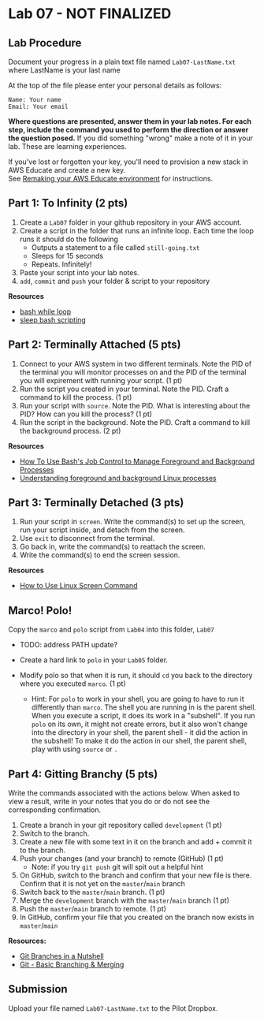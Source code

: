 # Lab 07 - NOT FINALIZED

## Lab Procedure

Document your progress in a plain text file named `Lab07-LastName.txt`  
where LastName is your last name

At the top of the file please enter your personal details as follows:

```
Name: Your name
Email: Your email

```

**Where questions are presented, answer them in your lab notes. For each step, include the command you used to perform the direction or answer the question posed.** If you did something "wrong" make a note of it in your lab. These are learning experiences.

If you've lost or forgotten your key, you'll need to provision a new stack in AWS Educate and create a new key.  
See [Remaking your AWS Educate environment](../../..) for instructions.

## Part 1: To Infinity (2 pts)

1. Create a `Lab07` folder in your github repository in your AWS account.
2. Create a script in the folder that runs an infinite loop. Each time the loop runs it should do the following
   - Outputs a statement to a file called `still-going.txt`
   - Sleeps for 15 seconds
   - Repeats. Infinitely!
3. Paste your script into your lab notes.
4. `add`, `commit` and `push` your folder & script to your repository

**Resources**

- [bash while loop](https://linuxize.com/post/bash-while-loop/)
- [sleep bash scripting](https://www.cyberciti.biz/faq/linux-unix-sleep-bash-scripting/)

## Part 2: Terminally Attached (5 pts)

1. Connect to your AWS system in two different terminals. Note the PID of the terminal you will monitor processes on and the PID of the terminal you will expirement with running your script. (1 pt)
2. Run the script you created in your terminal. Note the PID. Craft a command to kill the process. (1 pt)
3. Run your script with `source`. Note the PID. What is interesting about the PID? How can you kill the process? (1 pt)
4. Run the script in the background. Note the PID. Craft a command to kill the background process. (2 pt)

**Resources**

- [How To Use Bash's Job Control to Manage Foreground and Background Processes](https://www.digitalocean.com/community/tutorials/how-to-use-bash-s-job-control-to-manage-foreground-and-background-processes)
- [Understanding foreground and background Linux processes](https://linuxconfig.org/understanding-foreground-and-background-linux-processes)

## Part 3: Terminally Detached (3 pts)

1. Run your script in `screen`. Write the command(s) to set up the screen, run your script inside, and detach from the screen.
2. Use `exit` to disconnect from the terminal.
3. Go back in, write the command(s) to reattach the screen.
4. Write the command(s) to end the screen session.

**Resources**

- [How to Use Linux Screen Command](https://www.howtogeek.com/662422/how-to-use-linuxs-screen-command/)

## Marco! Polo!

Copy the `marco` and `polo` script from `Lab04` into this folder, `Lab07`

- TODO: address PATH update?
- Create a hard link to `polo` in your `Lab05` folder.

- Modify polo so that when it is run, it should `cd` you back to the directory where you executed `marco`. (1 pt)
  - Hint: For `polo` to work in your shell, you are going to have to run it differently than `marco`.  The shell you are running in is the parent shell.  When you execute a script, it does its work in a "subshell".  If you run `polo` on its own, it might not create errors, but it also won't change into the directory in your shell, the parent shell - it did the action in the subshell!  To make it do the action in our shell, the parent shell, play with using `source` or `.`  

## Part 4: Gitting Branchy (5 pts)

Write the commands associated with the actions below. When asked to view a result, write in your notes that you do or do not see the corresponding confirmation.

1. Create a branch in your git repository called `development` (1 pt)
2. Switch to the branch.
3. Create a new file with some text in it on the branch and add + commit it to the branch.
4. Push your changes (and your branch) to remote (GitHub) (1 pt)
   - Note: if you try `git push` git will spit out a helpful hint
5. On GitHub, switch to the branch and confirm that your new file is there. Confirm that it is not yet on the `master`/`main` branch
6. Switch back to the `master`/`main` branch. (1 pt)
7. Merge the `development` branch with the `master`/`main` branch (1 pt)
8. Push the `master`/`main` branch to remote. (1 pt)
9. In GitHub, confirm your file that you created on the branch now exists in `master`/`main`

**Resources:**

- [Git Branches in a Nutshell](https://git-scm.com/book/en/v2/Git-Branching-Branches-in-a-Nutshell)
- [Git - Basic Branching & Merging](https://git-scm.com/book/en/v2/Git-Branching-Basic-Branching-and-Merging)

## Submission

Upload your file named `Lab07-LastName.txt` to the Pilot Dropbox.
